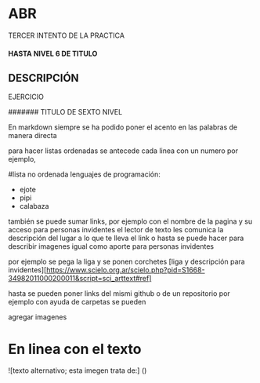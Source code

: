 # ABR
TERCER INTENTO DE LA PRACTICA
#### HASTA NIVEL 6 DE TITULO

## DESCRIPCIÓN
EJERCICIO

####### TITULO DE SEXTO NIVEL 

En markdown siempre se ha podido poner el acento en las palabras de manera directa


para hacer listas ordenadas se antecede cada linea con un numero 
por ejemplo, 

#lista no ordenada
lenguajes de programación:

* ejote
* pipi
* calabaza

también se puede sumar links, por ejemplo con el nombre de la pagina y su acceso
para personas invidentes el lector de texto les comunica la descripción del lugar a lo que te lleva el link o hasta se puede hacer para describir imagenes igual como aporte para personas invidentes

por ejemplo se pega la liga y se ponen corchetes 
[liga y descripción para invidentes][https://www.scielo.org.ar/scielo.php?pid=S1668-34982011000200011&script=sci_arttext#ref]

hasta se pueden poner links del mismi github o de un repositorio por ejemplo con ayuda de carpetas se pueden 

agregar imagenes

# En linea con el texto
![texto alternativo; esta imegen trata de:] ()
 
